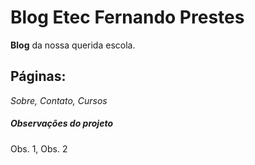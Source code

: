 # Blog Etec Fernando Prestes

**Blog** da nossa querida escola.

## Páginas:

*Sobre, Contato, Cursos*

##### Observações do projeto

Obs. 1, Obs. 2

